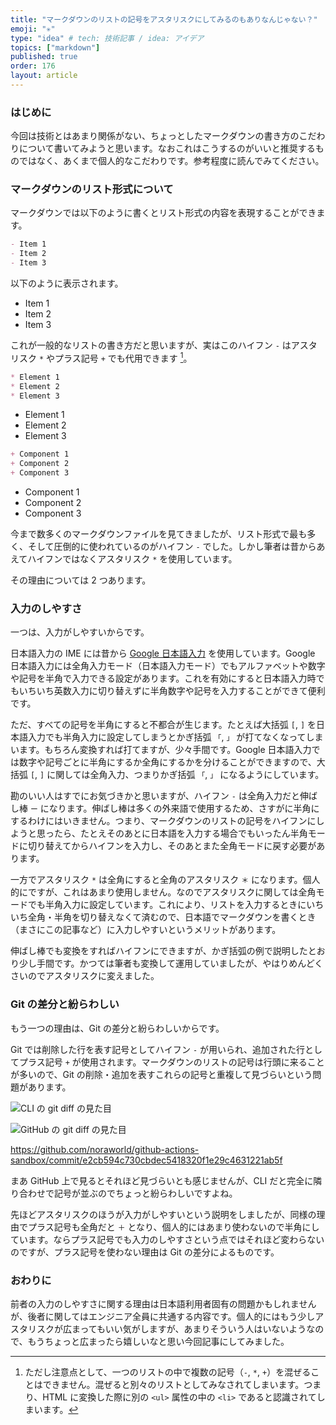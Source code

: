 ```yaml
---
title: "マークダウンのリストの記号をアスタリスクにしてみるのもありなんじゃない？"
emoji: "✳️"
type: "idea" # tech: 技術記事 / idea: アイデア
topics: ["markdown"]
published: true
order: 176
layout: article
---
```


### はじめに
今回は技術とはあまり関係がない、ちょっとしたマークダウンの書き方のこだわりについて書いてみようと思います。なおこれはこうするのがいいと推奨するものではなく、あくまで個人的なこだわりです。参考程度に読んでみてください。



### マークダウンのリスト形式について
マークダウンでは以下のように書くとリスト形式の内容を表現することができます。

```markdown
- Item 1
- Item 2
- Item 3
```

以下のように表示されます。

- Item 1
- Item 2
- Item 3

これが一般的なリストの書き方だと思いますが、実はこのハイフン `-` はアスタリスク `*` やプラス記号 `+` でも代用できます [^mix]。

[^mix]: ただし注意点として、一つのリストの中で複数の記号（`-`, `*`, `+`）を混ぜることはできません。混ぜると別々のリストとしてみなされてしまいます。つまり、HTML に変換した際に別の `<ul>` 属性の中の `<li>` であると認識されてしまいます。

```markdown
* Element 1
* Element 2
* Element 3
```

* Element 1
* Element 2
* Element 3

```markdown
+ Component 1
+ Component 2
+ Component 3
```

+ Component 1
+ Component 2
+ Component 3

今まで数多くのマークダウンファイルを見てきましたが、リスト形式で最も多く、そして圧倒的に使われているのがハイフン `-` でした。しかし筆者は昔からあえてハイフンではなくアスタリスク `*` を使用しています。

その理由については 2 つあります。



### 入力のしやすさ
一つは、入力がしやすいからです。

日本語入力の IME には昔から [Google 日本語入力](https://www.google.co.jp/ime/) を使用しています。Google 日本語入力には全角入力モード（日本語入力モード）でもアルファベットや数字や記号を半角で入力できる設定があります。これを有効にすると日本語入力時でもいちいち英数入力に切り替えずに半角数字や記号を入力することができて便利です。

ただ、すべての記号を半角にすると不都合が生じます。たとえば大括弧 `[`, `]` を日本語入力でも半角入力に設定してしまうとかぎ括弧 `「`, `」` が打てなくなってしまいます。もちろん変換すれば打てますが、少々手間です。Google 日本語入力では数字や記号ごとに半角にするか全角にするかを分けることができますので、大括弧 `[`, `]` に関しては全角入力、つまりかぎ括弧 `「`, `」` になるようにしています。

勘のいい人はすでにお気づきかと思いますが、ハイフン `-` は全角入力だと伸ばし棒 `ー` になります。伸ばし棒は多くの外来語で使用するため、さすがに半角にするわけにはいきません。つまり、マークダウンのリストの記号をハイフンにしようと思ったら、たとえそのあとに日本語を入力する場合でもいったん半角モードに切り替えてからハイフンを入力し、そのあとまた全角モードに戻す必要があります。

一方でアスタリスク `*` は全角にすると全角のアスタリスク `＊` になります。個人的にですが、これはあまり使用しません。なのでアスタリスクに関しては全角モードでも半角入力に設定しています。これにより、リストを入力するときにいちいち全角・半角を切り替えなくて済むので、日本語でマークダウンを書くとき（まさにこの記事など）に入力しやすいというメリットがあります。

伸ばし棒でも変換をすればハイフンにできますが、かぎ括弧の例で説明したとおり少し手間です。かつては筆者も変換して運用していましたが、やはりめんどくさいのでアスタリスクに変えました。



### Git の差分と紛らわしい
もう一つの理由は、Git の差分と紛らわしいからです。

Git では削除した行を表す記号としてハイフン `-` が用いられ、追加された行としてプラス記号 `+` が使用されます。マークダウンのリストの記号は行頭に来ることが多いので、Git の削除・追加を表すこれらの記号と重複して見づらいという問題があります。

![CLI の git diff の見た目](https://noraworld.github.io/box-ivysaur/2025/08/29/3e5d2da6de128d791be5d342867fb18c.png)

![GitHub の git diff の見た目](https://noraworld.github.io/box-ivysaur/2025/08/29/4a6261d49a7aae98db63725b43fe0d8d.png)

https://github.com/noraworld/github-actions-sandbox/commit/e2cb594c730cbdec5418320f1e29c4631221ab5f

まあ GitHub 上で見るとそれほど見づらいとも感じませんが、CLI だと完全に隣り合わせで記号が並ぶのでちょっと紛らわしいですよね。

先ほどアスタリスクのほうが入力がしやすいという説明をしましたが、同様の理由でプラス記号も全角だと `＋` となり、個人的にはあまり使わないので半角にしています。ならプラス記号でも入力のしやすさという点ではそれほど変わらないのですが、プラス記号を使わない理由は Git の差分によるものです。



### おわりに
前者の入力のしやすさに関する理由は日本語利用者固有の問題かもしれませんが、後者に関してはエンジニア全員に共通する内容です。個人的にはもう少しアスタリスクが広まってもいい気がしますが、あまりそういう人はいないようなので、もうちょっと広まったら嬉しいなと思い今回記事にしてみました。
